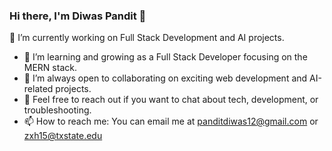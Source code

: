 ### Hi there, I'm Diwas Pandit 👋

🔭 I’m currently working on Full Stack Development and AI projects. 

 - 🌱 I’m learning and growing as a Full Stack Developer focusing on the MERN stack.
 - 👯 I’m always open to collaborating on exciting web development and AI-related projects.
 - 💬 Feel free to reach out if you want to chat about tech, development, or troubleshooting.
 - 📫 How to reach me: You can email me at panditdiwas12@gmail.com or zxh15@txstate.edu
